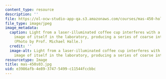 ```yaml
---
content_type: resource
description: ''
file: https://ol-ocw-studio-app-qa.s3.amazonaws.com/courses/mas-450-holographic-imaging-spring-2003/e3986afb4e8937475499c11544fccbbc_mas-450s03.jpg
file_type: image/jpeg
image_metadata:
  caption: Light from a laser-illuminated coffee cup interferes with a holographic
    image of itself in the laboratory, producing a series of coarse interference fringes.
    (Photo by Prof. Michael Halle.)
  credit: ''
  image-alt: Light from a laser-illuminated coffee cup interferes with a holographic
    image of itself in the laboratory, producing a series of coarse interference fringes.
resourcetype: Image
title: mas-450s03.jpg
uid: e3986afb-4e89-3747-5499-c11544fccbbc
---
```


